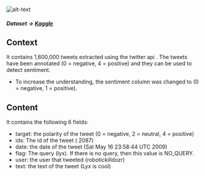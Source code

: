 ![alt-text](https://github.com/emreyesilyurt/twitter_sentiment_analysis/blob/master/images/download%20(3).png?raw=true)

##### Dataset -> [Kaggle](https://www.kaggle.com/kazanova/sentiment140)

## Context

It contains 1,600,000 tweets extracted using the twitter api . The tweets have been annotated (0 = negative, 4 = positive) and they can be used to detect sentiment.

* To increase the understanding, the sentiment column was changed to (0 = negative, 1 = positive).

## Content

It contains the following 6 fields:

* target: the polarity of the tweet (0 = negative, 2 = neutral, 4 = positive)
* ids: The id of the tweet ( 2087)
* date: the date of the tweet (Sat May 16 23:58:44 UTC 2009)
* flag: The query (lyx). If there is no query, then this value is NO_QUERY.
* user: the user that tweeted (robotickilldozr)
* text: the text of the tweet (Lyx is cool)
